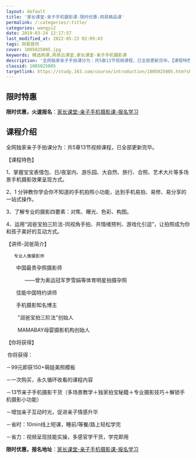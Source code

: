 ```yaml
---
layout: default
title: '家长课堂-亲子手机摄影课-限时优惠-网易精品课'
permalink: /:categories/:title/
categories: wangyi2
date: 2019-03-24 12:17:57
last_modified_at: 2022-05-23 02:09:43
tags: 网易提供
cover: 1005025005.jpg
keywords: 精选网课,网易云课堂,家长课堂-亲子手机摄影课
description: '全网独家亲子手拍课分为：共5章13节视频课程，已全部更新完毕。【课程特色】1、掌握宝宝表情包、日/夜室内、游乐园、大自然'
classid: 1005025005
targetlink: https://study.163.com/course/introduction/1005025005.htm?share=1&shareId=1025206652&utm_campaign=share&utm_medium=iphoneShare&utm_source=&utm_u=1025206652
---
```


## 限时特惠

**限时优惠，火速报名**：[家长课堂-亲子手机摄影课-报名学习](https://study.163.com/course/introduction/1005025005.htm?share=1&shareId=1025206652&utm_campaign=share&utm_medium=iphoneShare&utm_source=&utm_u=1025206652)

## 课程介绍

全网独家亲子手拍课分为：共5章13节视频课程，已全部更新完毕。



【课程特色】

1、掌握宝宝表情包、日/夜室内、游乐园、大自然、旅行、合照、艺术大片等多场景手机摄影效果呈现方式。

2、1 分钟教你学会你不知道的手机拍照小功能，达到手机易拍、易修、易分享的一站式操作。

3、了解专业的摄影四要素：对焦、曝光、色彩、构图。

4、运用“润爸宝拍三阶法-同视角手拍、共情绪预判、游戏化引逗”，让拍照成为你和孩子美好的互动方式。



【讲师-润爸简介】

       专业人像摄影师

       中国最贵孕照摄影师

             ——曾为奥运冠军罗雪娟等体育明星拍摄孕照

       佳能中国特约讲师

       手机摄影知名博主

        "润爸宝拍三阶法"创始人

        MAMABAY母婴摄影机构创始人



【你将获得】

 你将获得：

－99元即获150+萌娃美照模板

－一次购买，永久循环收看的课程内容

－13节亲子手机摄影干货（多场景教学＋独家拍宝秘籍＋专业摄影技巧＋解锁手机摄影小功能）

－增加亲子互动时光，促进亲子情感升华

－省时：10min线上短课，睡前/等餐/路上轻松学完

－省力：视频呈现技能实操，多感官学干货，学完即用

**限时优惠，报名地址**：[家长课堂-亲子手机摄影课-报名学习](https://study.163.com/course/introduction/1005025005.htm?share=1&shareId=1025206652&utm_campaign=share&utm_medium=iphoneShare&utm_source=&utm_u=1025206652)

